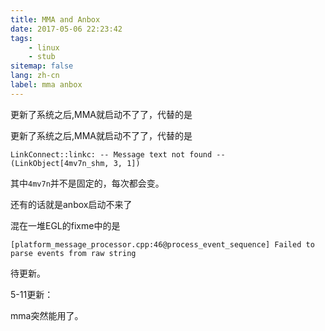 ```yaml
---
title: MMA and Anbox 
date: 2017-05-06 22:23:42
tags: 
    - linux
    - stub
sitemap: false
lang: zh-cn
label: mma anbox
---
```

更新了系统之后,MMA就启动不了了，代替的是
<!-- excerpt -->

更新了系统之后,MMA就启动不了了，代替的是

```
LinkConnect::linkc: -- Message text not found -- (LinkObject[4mv7n_shm, 3, 1])
```

其中`4mv7n`并不是固定的，每次都会变。

还有的话就是anbox启动不来了

混在一堆EGL的fixme中的是

```
[platform_message_processor.cpp:46@process_event_sequence] Failed to parse events from raw string
```

待更新。

5-11更新：

mma突然能用了。
